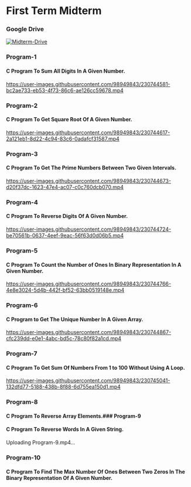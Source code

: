 # First Term Midterm

### Google Drive

[![Midterm-Drive](https://user-images.githubusercontent.com/98949843/230735081-c0196cc2-c978-4526-8b93-378e679916ce.png)](https://drive.google.com/drive/folders/1GT5p1Mp4zAQKE7mhf7CJEfxPXz4MquBy?usp=share_link)

### Program-1

#### C Program To Sum All Digits In A Given Number.


https://user-images.githubusercontent.com/98949843/230744581-bc2ae733-eb53-4f73-86c6-ae126cc59678.mp4


### Program-2

#### C Program To Get Square Root Of A Given Number.


https://user-images.githubusercontent.com/98949843/230744617-2a121eb1-8d22-4c94-83c6-0adafcf31587.mp4


### Program-3

#### C Program To Get The Prime Numbers Between Two Given Intervals.

https://user-images.githubusercontent.com/98949843/230744673-d20f37dc-1623-47e4-ac07-c0c760dcb070.mp4

### Program-4

#### C Program To Reverse Digits Of A Given Number.

https://user-images.githubusercontent.com/98949843/230744724-be70561b-0637-4eef-9eac-56f63d0d06b5.mp4

### Program-5

#### C Program To Count the Number of Ones In Binary Representation In A Given Number.

https://user-images.githubusercontent.com/98949843/230744766-4e8e3024-5d4b-442f-bf52-63bb0519148e.mp4

### Program-6

#### C Program to Get The Unique Number In A Given Array.

https://user-images.githubusercontent.com/98949843/230744867-cfc239dd-e0e1-4abc-bd5c-78c80f82a1cd.mp4

### Program-7

#### C Program To Get Sum Of Numbers From 1 to 100 Without Using A Loop.

https://user-images.githubusercontent.com/98949843/230745041-132dfd77-5188-438b-8f88-6d755ea150d1.mp4

### Program-8

#### C Program To Reverse Array Elements.### Program-9

#### C Program To Reverse Words In A Given String.

Uploading Program-9.mp4…

### Program-10

#### C Program To Find The Max Number Of Ones Between Two Zeros In The Binary Representation Of A Given Number.
